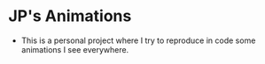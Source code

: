 # JP's Animations
- This is a personal project where I try to reproduce in code some animations I see everywhere.